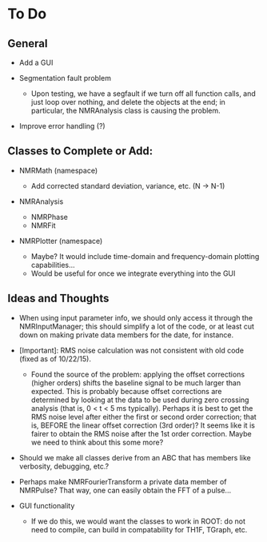 # To Do

## General 

   - Add a GUI 

   - Segmentation fault problem
     - Upon testing, we have a segfault if we turn off all function calls, and just loop 
       over nothing, and delete the objects at the end; in particular, the NMRAnalysis 
       class is causing the problem.   

   - Improve error handling (?) 

## Classes to Complete or Add: 

   - NMRMath (namespace)  
     - Add corrected standard deviation, variance, etc. (N -> N-1) 

   - NMRAnalysis 
     - NMRPhase
     - NMRFit

   - NMRPlotter (namespace) 
     - Maybe?  It would include time-domain and frequency-domain plotting capabilities... 
     - Would be useful for once we integrate everything into the GUI 

## Ideas and Thoughts 

   - When using input parameter info, we should only access it through the NMRInputManager; 
     this should simplify a lot of the code, or at least cut down on making private data members
     for the date, for instance.  

   - [Important]: RMS noise calculation was not consistent with old code (fixed as of 10/22/15).  
     - Found the source of the problem: applying the offset corrections (higher orders)
       shifts the baseline signal to be much larger than expected.  This is probably
       because offset corrections are determined by looking at the data to be used during
       zero crossing analysis (that is, 0 < t < 5 ms typically).  Perhaps it is best 
       to get the RMS noise level after either the first or second order correction;
       that is, BEFORE the linear offset correction (3rd order)?  It seems like it is fairer 
       to obtain the RMS noise after the 1st order correction.  Maybe we need to think about 
       this some more?   

   - Should we make all classes derive from an ABC that has members like verbosity, debugging, etc.? 

   - Perhaps make NMRFourierTransform a private data member of NMRPulse?  That way, one can
     easily obtain the FFT of a pulse... 

   - GUI functionality 
     - If we do this, we would want the classes to work in ROOT: do not need to compile,
       can build in compatability for TH1F, TGraph, etc.  
